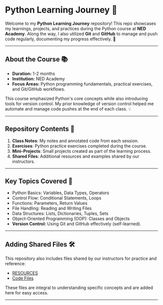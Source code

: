 # Python Learning Journey 🚀

Welcome to my **Python Learning Journey** repository! This repo showcases my learnings, projects, and practices during the Python course at **NED Academy**. Along the way, I also utilized **Git** and **GitHub** to manage and push code regularly, documenting my progress effectively. 🐍

---

## About the Course 📚

- **Duration:** 1-2 months  
- **Institution:** NED Academy  
- **Focus Areas:** Python programming fundamentals, practical exercises, and Git/GitHub workflows.  

This course emphasized Python's core concepts while also introducing tools for version control. My prior knowledge of version control helped me automate and manage code pushes at the end of each class. 💡

---

## Repository Contents 📂

1. **Class Notes**: My notes and annotated code from each session.  
2. **Exercises**: Python practice exercises completed during the course.  
3. **Mini-Projects**: Small projects created as part of the learning process.  
4. **Shared Files**: Additional resources and examples shared by our instructors.  

---

## Key Topics Covered 📝

- Python Basics: Variables, Data Types, Operators  
- Control Flow: Conditional Statements, Loops  
- Functions: Parameters, Return Values  
- File Handling: Reading and Writing Files  
- Data Structures: Lists, Dictionaries, Tuples, Sets  
- Object-Oriented Programming (OOP): Classes and Objects  
- **Version Control:** Using Git and GitHub effectively (self-learned).  

---

## Adding Shared Files 🛠️

This repository also includes files shared by our instructors for practice and reference:  

- [RESOURCES](https://github.com/FiZaRafakat/Python-NED/tree/main/Resources)  
- [Code Files](https://github.com/FiZaRafakat/Python-NED/tree/main/python%20code%20files)  

These files are integral to understanding specific concepts and are added here for easy access.  

---

